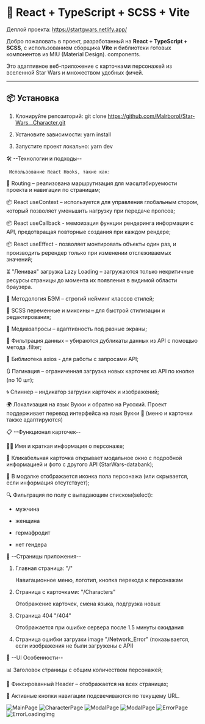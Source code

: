 # 🚀 React + TypeScript + SCSS + Vite

Деплой проекта: https://startgwars.netlify.app/

Добро пожаловать в проект, разработанный на **React + TypeScript + SCSS**, с использованием сборщика **Vite** и библиотеки готовых компонентов из MIU (Material Design).
components.

Это адаптивное веб-приложение с карточками персонажей из вселенной Star Wars и множеством удобных фичей.

---

## 📦 Установка

1. Клонируйте репозиторий: git clone https://github.com/MalrboroI/Star-Wars__Character.git
2. Установите зависимости: yarn install

3. Запустите проект локально: yarn dev

🛠️ --Технологии и подходы--

     Использование React Hooks, такие как:

🔀 Routing – реализована маршрутизация для масштабируемости проекта и навигации по страницам;

📦 React useContext – используется для управления глобальным стором, который позволяет уменьшить нагрузку при передаче пропсов;

📦 React useCallback - мемоизация функции рендеринга информации с API, предотвращая повторные создания при каждом рендере;

📦 React useEffect - позволяет монтировать объекты один раз, и производить ререндер только при изменении отслеживаемых значений;

⏳ "Ленивая" загрузка Lazy Loading – загружаются только некритичные ресурсы страницы до момента их появления в видимой области браузера.

🎯 Методология БЭМ – строгий нейминг классов стилей;

🧩 SCSS переменные и миксины – для быстрой стилизации и редактирования;

📱 Медиазапросы – адаптивность под разные экраны;

🔄 Фильтрация данных – убираются дубликаты данных из API с помощью метода .filter;

🔄 Библиотека axios - для работы с запросами API;

🔃 Пагинация – ограниченная загрузка новых карточек из API по кнопке (по 10 шт);

🌀 Спиннер – индикатор загрузки карточек и изображений;

🌍 Локализация на язык Вукки и обратно на Русский. Проект поддерживает перевод интерфейса на язык Вукки 🌌
(меню и карточки также адаптируются)

📋 --Функционал карточек--

🧑‍🚀 Имя и краткая информация о персонаже;

📸 Кликабельная карточка открывает модальное окно с подробной информацией и фото с другого API (StarWars-databank);

🚻 В модалке отображается иконка пола персонажа (или скрывается, если информация отсутствует);

🔍 Фильтрация по полу с выпадающим списком(select):

- мужчина

- женщина

- гермафродит

- нет гендера

🧭 --Страницы приложения--

1. Главная страница: "/"

   Навигационное меню, логотип, кнопка перехода к персонажам

2. Страница с карточками: "/Characters"

   Отображение карточек, смена языка, подгрузка новых

3. Страница 404 "/404"

   Отображается при ошибке сервера после 1.5 минуты ожидания

4. Страница ошибки загрузки image "/Network_Error" (показывается, если изображения не были загружены с API)

🧭 --UI Особенности--

📊 Заголовок страницы с общим количеством персонажей;

📌 Фиксированный Header – отображается на всех страницах;

🔗 Активные кнопки навигации подсвечиваются по текущему URL.

<img src="/starWars/public/ImageProject/photo_2025-04-06_15-03-45.jpg" alt="MainPage">
<img src="/starWars/public/ImageProject/photo_08-04-2025 095843.jpg" alt="CharacterPage">
<img src="/starWars/public/ImageProject/photo_08-04-2025 095853.jpg" alt="ModalPage">
<img src="/starWars/public/ImageProject/photo_2025-04-06_15-03-36.jpg" alt="ModalPage">
<img src="/starWars/public/ImageProject/photo_2025-04-06_15-03-23.jpg" alt="ErrorPage">
<img src="/starWars/public/ImageProject/photo_2025-04-06_15-03-49.jpg" alt="ErrorLoadingImg">
